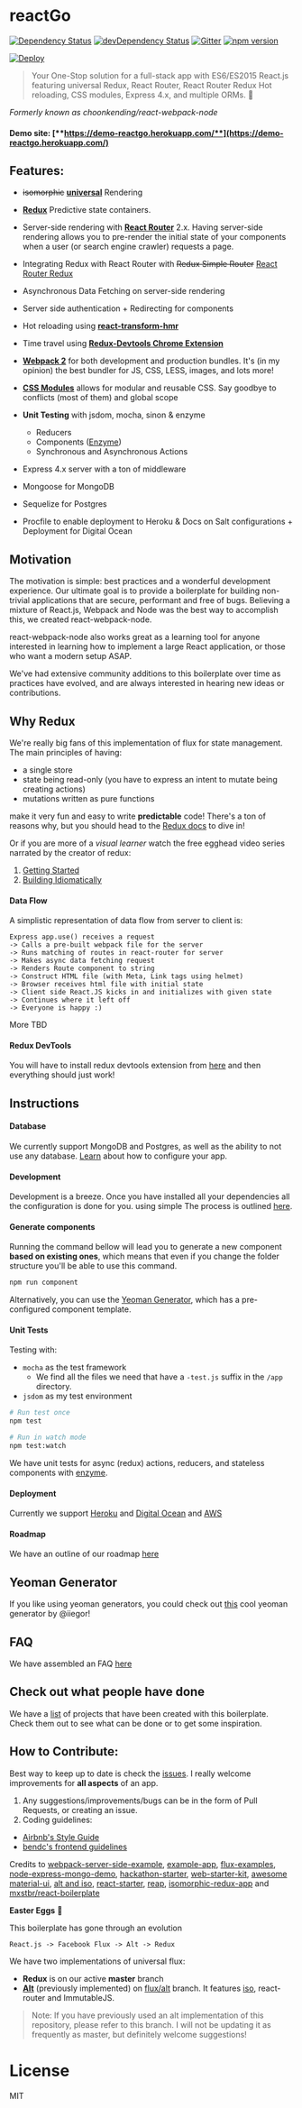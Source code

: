 # reactGo

[![Dependency Status][dep-status-img]][dep-status-link] [![devDependency Status][dev-dep-status-img]][dev-dep-status-link]
[![Gitter][gitter-img]][gitter-link] [![npm version][npm-badge]][npm-link]

[![Deploy](https://www.herokucdn.com/deploy/button.png)](https://heroku.com/deploy)

> Your One-Stop solution for a full-stack app with ES6/ES2015 React.js featuring universal Redux, React Router, React Router Redux Hot reloading, CSS modules, Express 4.x, and multiple ORMs. :rocket:

_Formerly known as choonkending/react-webpack-node_

[dep-status-img]: https://david-dm.org/choonkending/react-webpack-node.svg
[dep-status-link]: https://david-dm.org/choonkending/react-webpack-node
[dev-dep-status-img]: https://david-dm.org/choonkending/react-webpack-node/dev-status.svg
[dev-dep-status-link]: https://david-dm.org/choonkending/react-webpack-node#info=devDependencies
[gitter-img]: https://badges.gitter.im/Join%20Chat.svg
[gitter-link]: https://gitter.im/choonkending/react-webpack-node?utm_source=badge&utm_medium=badge&utm_campaign=pr-badge&utm_content=badge
[npm-badge]: https://badge.fury.io/js/react-webpack-node.svg
[npm-link]: http://badge.fury.io/js/react-webpack-node


#### Demo site: [**https://demo-reactgo.herokuapp.com/**](https://demo-reactgo.herokuapp.com/)

## Features:
- ~~isomorphic~~ [**universal**](https://medium.com/@ghengeveld/isomorphism-vs-universal-javascript-4b47fb481beb#.4x2t3jlmx) Rendering
- [**Redux**](https://github.com/reactjs/redux) Predictive state containers.
- Server-side rendering with [**React Router**](https://github.com/reactjs/react-router) 2.x. Having server-side rendering allows you to pre-render the initial state of your components when a user (or search engine crawler) requests a page.
- Integrating Redux with React Router with ~~Redux Simple Router~~ [React Router Redux](https://github.com/reactjs/react-router-redux)
- Asynchronous Data Fetching on server-side rendering
- Server side authentication + Redirecting for components
- Hot reloading using [**react-transform-hmr**](https://github.com/gaearon/react-transform-hmr)
- Time travel using [**Redux-Devtools Chrome Extension**](https://github.com/zalmoxisus/redux-devtools-extension)
- [**Webpack 2**](https://github.com/webpack/webpack) for both development and production bundles. It's (in my opinion) the best bundler for JS, CSS, LESS, images, and lots more!
- [**CSS Modules**](https://github.com/css-modules/css-modules) allows for modular and reusable CSS. Say goodbye to conflicts (most of them) and global scope

- **Unit Testing** with jsdom, mocha, sinon & enzyme
	- Reducers
	- Components ([Enzyme](http://airbnb.io/enzyme))
	- Synchronous and Asynchronous Actions

- Express 4.x server with a ton of middleware
- Mongoose for MongoDB
- Sequelize for Postgres
- Procfile to enable deployment to Heroku & Docs on Salt configurations + Deployment for Digital Ocean


## Motivation

The motivation is simple: best practices and a wonderful development experience. Our ultimate goal is to provide a boilerplate for building non-trivial applications that are secure, performant and free of bugs. Believing a mixture of React.js, Webpack and Node was the best way to accomplish this, we created react-webpack-node.

react-webpack-node also works great as a learning tool for anyone interested in learning how to implement a large React application, or those who want a modern setup ASAP.

We've had extensive community additions to this boilerplate over time as practices have evolved, and are always interested in hearing new ideas or contributions.

## Why Redux

We're really big fans of this implementation of flux for state management. The main principles of having:
- a single store
- state being read-only (you have to express an intent to mutate being creating actions)
- mutations written as pure functions

make it very fun and easy to write **predictable** code! There's a ton of reasons why, but you should head to the [Redux docs](http://redux.js.org/index.html) to dive in!

Or if you are more of a *visual learner* watch the free egghead video series narrated by the creator of redux:

1. [Getting Started](https://egghead.io/series/getting-started-with-redux)
2. [Building Idiomatically](https://egghead.io/series/building-react-applications-with-idiomatic-redux)

#### Data Flow

A simplistic representation of data flow from server to client is:

```
Express app.use() receives a request
-> Calls a pre-built webpack file for the server
-> Runs matching of routes in react-router for server
-> Makes async data fetching request
-> Renders Route component to string
-> Construct HTML file (with Meta, Link tags using helmet)
-> Browser receives html file with initial state
-> Client side React.JS kicks in and initializes with given state
-> Continues where it left off
-> Everyone is happy :)
```

More TBD

#### Redux DevTools

You will have to install redux devtools extension from [here](https://github.com/zalmoxisus/redux-devtools-extension) and then everything should just work!

## Instructions

#### Database

We currently support MongoDB and Postgres, as well as the ability to not use any database. [Learn](docs/databases.md) about how to configure your app.

#### Development

Development is a breeze. Once you have installed all your dependencies all the configuration is done for you. using simple The process is outlined [here](docs/development.md).

#### Generate components

Running the command bellow will lead you to generate a new component **based on existing ones**, which means that even if you change the folder structure you'll be able to use this command.

```bash
npm run component
```

Alternatively, you can use the [Yeoman Generator](#yeoman-generator), which has a pre-configured component template.

#### Unit Tests

Testing with:
- `mocha` as the test framework
	- We find all the files we need that have a `-test.js` suffix in the `/app` directory.
- `jsdom` as my test environment

```bash
# Run test once
npm test

# Run in watch mode
npm test:watch
```

We have unit tests for async (redux) actions, reducers, and stateless components with [enzyme](http://airbnb.io/enzyme).

#### Deployment

Currently we support [Heroku](docs/deployment/Heroku.md) and [Digital Ocean](docs/deployment/DigitalOcean.md) and [AWS](docs/deployment/aws.md)

#### Roadmap
We have an outline of our roadmap [here](https://github.com/reactGo/reactGo/blob/master/Roadmap.md)

## Yeoman Generator
If you like using yeoman generators, you could check out [this](https://github.com/iiegor/generator-react-webpack-node) cool yeoman generator by @iiegor!


## FAQ

We have assembled an FAQ [here](/docs/FAQ.md)

## Check out what people have done

We have a [list](/docs/apps.md) of projects that have been created with this boilerplate. Check
them out to see what can be done or to get some inspiration.

## How to Contribute:

Best way to keep up to date is check the [issues](https://github.com/choonkending/react-webpack-node/issues). I really welcome improvements for **all aspects** of an app.

1. Any suggestions/improvements/bugs can be in the form of Pull Requests, or creating an issue.
2. Coding guidelines:
 - [Airbnb's Style Guide](https://github.com/airbnb/javascript)
 - [bendc's frontend guidelines](https://github.com/bendc/frontend-guidelines)


Credits to [webpack-server-side-example](https://github.com/webpack/react-webpack-server-side-example), [example-app](https://github.com/webpack/example-app), [flux-examples](https://github.com/facebook/flux/tree/master/examples), [node-express-mongo-demo](https://github.com/madhums/node-express-mongoose-demo), [hackathon-starter](https://github.com/sahat/hackathon-starter/), [web-starter-kit](https://github.com/google/web-starter-kit), [awesome material-ui](https://github.com/callemall/material-ui), [alt and iso](https://github.com/goatslacker/iso/tree/master/examples/react-router-flux), [react-starter](https://github.com/webpack/react-starter), [reap](https://github.com/choonkending/reap), [isomorphic-redux-app](https://github.com/caljrimmer/isomorphic-redux-app) and [mxstbr/react-boilerplate](https://github.com/mxstbr/react-boilerplate/blob/master/README.md)

**Easter Eggs** :egg:

This boilerplate has gone through an evolution
```
React.js -> Facebook Flux -> Alt -> Redux
```

We have two implementations of universal flux:
- **Redux** is on our active **master** branch
- [**Alt**](https://github.com/goatslacker/alt) (previously implemented) on [flux/alt](https://github.com/choonkending/react-webpack-node/tree/flux/alt) branch. It features [iso](https://github.com/goatslacker/iso), react-router and ImmutableJS.

> Note: If you have previously used an alt implementation of this repository, please refer to this branch. I will not be updating it as frequently as master, but definitely welcome suggestions!

License
===============
MIT
